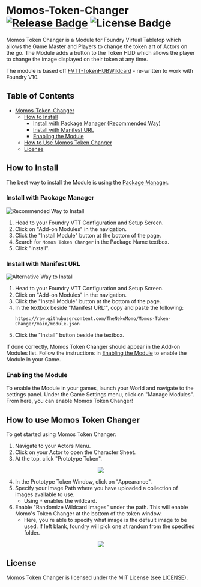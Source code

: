 # Momos-Token-Changer [![Release Badge](https://img.shields.io/github/v/release/TheNekoMomo/Momos-Token-Changer)](https://github.com/TheNekoMomo/Momos-Token-Changer/releases) ![License Badge](https://img.shields.io/github/license/TheNekoMomo/Momos-Token-Changer)

Momos Token Changer is a Module for Foundry Virtual Tabletop which allows the Game Master and Players to change the token art of Actors on the go. The Module adds a button to the Token HUD which allows the player to change the image displayed on their token at any time.

The module is based off [FVTT-TokenHUBWildcard](https://github.com/javieros105/FVTT-TokenHUDWildcard) - re-written to work with Foundry V10.

## Table of Contents

* [Momos-Token-Changer](#momos-token-changer-release-badge-license-badge)
  * [How to Install](#how-to-install)
    * [Install with Package Manager (Recommended Way)](#install-with-package-manager)
    * [Install with Manifest URL](#install-with-manifest-url)
    * [Enabling the Module](#enabling-the-module)
  * [How to Use Momos Token Changer](#how-to-use-momos-token-changer)
  * [License](#license)

## How to Install
The best way to install the Module is using the [Package Manager](#install-with-package-manager-recommended-way-to-install).

### Install with Package Manager 

![Recommended Way to Install](https://img.shields.io/badge/-Recommended%20Way-blue)

1. Head to your Foundry VTT Configuration and Setup Screen.
2. Click on "Add-on Modules" in the navigation.
3. Click the "Install Module" button at the bottom of the page.
4. Search for ```Momos Token Changer``` in the Package Name textbox.
5. Click "Install".

### Install with Manifest URL 

![Alternative Way to Install](https://img.shields.io/badge/-Alternative%20Way-orange)

1. Head to your Foundry VTT Configuration and Setup Screen.
2. Click on "Add-on Modules" in the navigation.
3. Click the "Install Module" button at the bottom of the page.
4. In the textbox beside "Manifest URL:", copy and paste the following:
    ```TEXT
    https://raw.githubusercontent.com/TheNekoMomo/Momos-Token-Changer/main/module.json
    ```
5. Click the "Install" button beside the textbox.
 
If done correctly, Momos Token Changer should appear in the Add-on Modules list. Follow the instructions in [Enabling the Module](#enabling-the-module) to enable the Module in your Game.


### Enabling the Module

To enable the Module in your games, launch your World and navigate to the settings panel. Under the Game Settings menu, click on "Manage Modules". From here, you can enable Momos Token Changer!

## How to use Momos Token Changer

To get started using Momos Token Changer:
1. Navigate to your Actors Menu.
2. Click on your Actor to open the Character Sheet.
3. At the top, click "Prototype Token".

<p align="center">
  <img src="https://i.imgur.com/dFLvvaQ.png" />
</p>

4. In the Prototype Token Window, click on "Appearance".
5. Specify your Image Path where you have uploaded a collection of images available to use.
    - Using ```*``` enables the wildcard.
6. Enable "Randomize Wildcard Images" under the path. This will enable Momo's Token Changer at the bottom of the token window.
    - Here, you're able to specify what image is the default image to be used. If left blank, foundry will pick one at random from the specified folder.

<p align="center">
  <img src="https://i.imgur.com/F2jQssC.png" />
</p>


## License
Momos Token Changer is licensed under the MIT License (see [LICENSE](LICENSE)).
